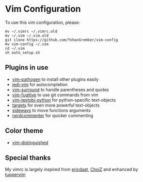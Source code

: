 # Vim Configuration

To use this vim configuration, please:

```shell
mv ~/.vimrc ~/.vimrc.old
mv ~/.vim ~/.vim.old
git clone https://github.com/YohanGrember/vim-config
mv vim-config ~/.vim
cd ~/.vim
sh auto_setup.sh
```

## Plugins in use
* [vim-pathogen](https://github.com/tpope/vim-pathogen) to install other plugins easily
* [jedi-vim](https://github.com/davidhalter/jedi-vim) for autocompletion
* [vim-surround](https://github.com/tpope/vim-surround) to handle parentheses and quotes
* [vim-fugitive](https://github.com/tpope/vim-fugitive) to use git commands from vim
* [vim-textobj-python](https://github.com/bps/vim-textobj-python) for python-specific text-objects
* [targets](https://github.com/wellle/targets.vim) for even more powerful text-objects
* [sideways](https://github.com/AndrewRadev/sideways.vim) to move functions arguments
* [nerdcommenter](https://github.com/scrooloose/nerdcommenter) for quicker commenting

## Color theme
* [vim-distinguished](https://github.com/Lokaltog/vim-distinguished)

## Special thanks
My vimrc is largely inspired from [ericdaat](https://github.com/ericdaat/vim-config), [ChoiZ](https://github.com/ChoiZ/Micro-Vim-config) and enhanced by [tuppervim](http://tuppervim.org)

